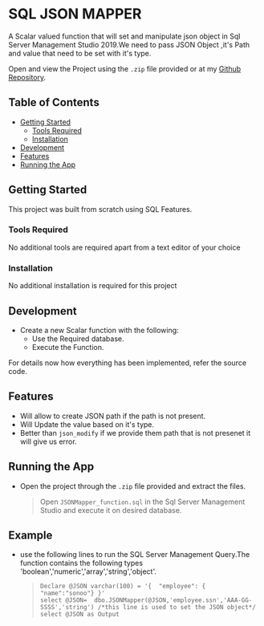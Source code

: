 # SQL JSON MAPPER

A Scalar valued function that will set and manipulate json object in Sql Server Management Studio 2019.We need to pass JSON Object ,it's Path and value that need to be set with it's type.

Open and view the Project using the `.zip` file provided or at my [Github Repository](https://github.com/https://github.com/MuhammadHashir28/SQL-JSON-Mapper).

## Table of Contents
- [Getting Started](#getting-started)
	- [Tools Required](#tools-required)
	- [Installation](#installation)
- [Development](#development)
- [Features](#features)
- [Running the App](#running-the-app)


## Getting Started

This project was built from scratch using SQL Features.

### Tools Required

No additional tools are required apart from a text editor of your choice

### Installation

No additional installation is required for this project

## Development

* Create a new Scalar function with the following:
  * Use the Required database.
  * Execute the Function. 
 
For details now how everything has been implemented, refer the source code.

## Features

* Will allow to create JSON path if the path is not present.
* Will Update the value based on it's type.
* Better than `json_modify` if we provide them path that is not presenet it will give us error.

## Running the App

* Open the project through the `.zip` file provided and extract the files. 
  > Open `JSONMapper_function.sql` in the Sql Server Management Studio and execute it on desired database.

## Example

* use the following lines to run the SQL Server Management Query.The function contains the following  types 'boolean','numeric','array','string','object'.
  > `Declare @JSON varchar(100) = '{  "employee": { "name":"sonoo"} }'`<br />
  >`select @JSON=  dbo.JSONMapper(@JSON,'employee.ssn','AAA-GG-SSSS','string') /*this line is used to set the JSON object*/`<br />
  > `select @JSON as Output`

